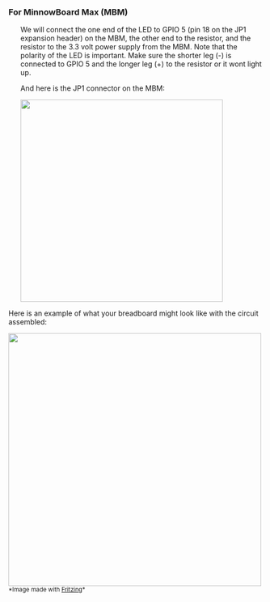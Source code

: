 
<h3>For MinnowBoard Max (MBM)</h3>

<ol class="setup-content-list">
  <div class="row">
    <div class="col-md-6 col-sm-12">
      <p> We will connect the one end of the LED to GPIO 5 (pin 18 on the JP1 expansion header) on the MBM, the other end to the resistor, and the resistor to the 3.3 volt power supply from the MBM.
          Note that the polarity of the LED is important. Make sure the shorter leg (-) is connected to GPIO 5 and the longer leg (+) to the resistor or it wont light up.</p>
    </div>
    <div class="col-md-6 col-sm-12">
      <p>And here is the JP1 connector on the MBM:</p>
      <img src="{{site.baseurl}}/images/PinMappings/MBM_Pinout.png" height="400">
    </div>
  </div>
</ol>
<div class="row">
  <div class="col-md-6 col-sm-12">
    <p>Here is an example of what your breadboard might look like with the circuit assembled:</p>
  </div>
  <div class="col-md-6 col-sm-12">
    <img src="{{site.baseurl}}/images/Blinky/breadboard_assembled.png" height="500">
    <sub>*Image made with <a href="http://fritzing.org/" target="_blank">Fritzing</a>*</sub>
  </div>
</div>
